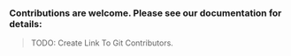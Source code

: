 ### Contributions are welcome. Please see our documentation for details:

>TODO: Create Link To Git Contributors.
